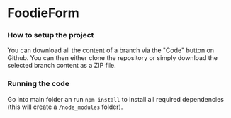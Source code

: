 # FoodieForm
 
### How to setup the project

You can download all the content of a branch via the "Code" button on Github. You can then either clone the repository or simply download the selected branch content as a ZIP file.

### Running the code

Go into main folder an run `npm install` to install all required dependencies (this will create a `/node_modules` folder).